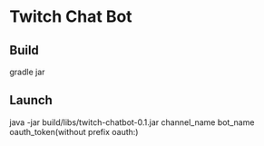 # Twitch Chat Bot

## Build
gradle jar

## Launch

java -jar build/libs/twitch-chatbot-0.1.jar channel_name bot_name oauth_token(without prefix oauth:)
